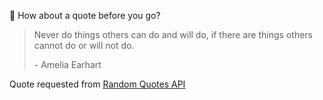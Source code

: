 📣 How about a quote before you go?

> Never do things others can do and will do, if there are things others cannot do or will not do.
>
> <p>- Amelia Earhart</p>

Quote requested from [Random Quotes API](https://github.com/lukePeavey/quotable)
